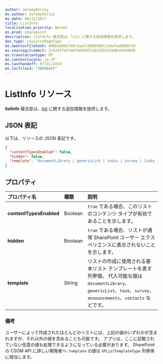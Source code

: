 ```yaml
---
author: JeremyKelley
ms.author: JeremyKelley
ms.date: 09/11/2017
title: ListInfo
localization_priority: Normal
ms.prod: sharepoint
description: listInfo 複合型は、list に関する追加情報を提供します。
doc_type: resourcePageType
ms.openlocfilehash: dd6b2d892746c5aafc599b988113aefaa0b9973d
ms.sourcegitcommit: 2c62457e57467b8d50f21b255b553106a9a5d8d6
ms.translationtype: MT
ms.contentlocale: ja-JP
ms.lasthandoff: 07/31/2019
ms.locfileid: "36036415"
---
```

# <a name="listinfo-resource"></a>ListInfo リソース

**listInfo** 複合型は、[list][] に関する追加情報を提供します。

[list]: list.md

## <a name="json-representation"></a>JSON 表記

以下は、リソースの JSON 表記です。

<!-- {
  "blockType": "resource",
  "optionalProperties": [
  ],
  "@odata.type": "microsoft.graph.listInfo"
}-->

```json
{
  "contentTypesEnabled": false,
  "hidden": false,
  "template": "documentLibrary | genericList | tasks | survey | links | announcements | contacts | ..."
}
```

## <a name="properties"></a>プロパティ

| プロパティ名           | 種類    | 説明
|:------------------------|:--------|:------------------------------------------------
| **contentTypesEnabled** | Boolean | `true` である場合、このリストのコンテンツ タイプが有効であることを示します。
| **hidden**              | Boolean | `true` である場合、リストが通常 SharePoint ユーザー エクスペリエンスに表示されないことを示します。
| **template**            | String  | リストの作成に使用される基本リスト テンプレートを表す列挙値。 代入可能な値は `documentLibrary`、`genericList`、`task`、`survey`、`announcements`、`contacts` などです。

### <a name="remarks"></a>備考

ユーザーによって作成されたほとんどのリストには、上記の値のいずれかが含まれますが、それ以外の値を含めることも可能です。
アプリは、ここに記載されていない任意の値も処理できるようになっている必要があります。
SharePoint の CSOM API に詳しい開発者へ: `template` の値は `SPListTemplateType` 列挙体に相当します。

<!-- uuid: 8fcb5dbc-d5aa-4681-8e31-b001d5168d79
2015-10-25 14:57:30 UTC -->
<!-- {
  "type": "#page.annotation",
  "description": "",
  "keywords": "",
  "section": "documentation",
  "suppressions": [
    "Warning: /api-reference/v1.0/resources/listinfo.md:
      Found potential enums in resource example that weren't defined in a table:(documentLibrary,genericList,tasks,survey,links,announcements,contacts,...) are in resource, but () are in table"
  ],
  "tocPath": ""
}-->
